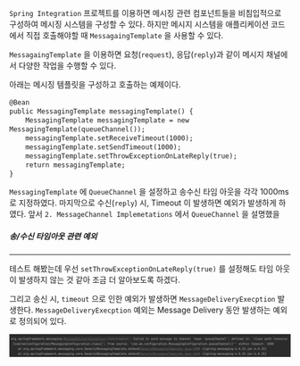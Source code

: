 
`Spring Integration` 프로젝트를 이용하면 메시징 관련 컴포넌트들을 비침입적으로 구성하여 메시징 시스템을 구성할 수 있다. 하지만 메시지 시스템을 애플리케이션 코드에서 직접 호출해야할 때  `MessagaingTemplate` 을 사용할 수 있다. 

`MessagaingTemplate` 을 이용하면 요청(`request`), 응답(`reply`)과 같이 메시지 채널에서 다양한 작업을 수행할 수 있다.

아래는 메시징 템플릿을 구성하고 호출하는 예제이다.

```
@Bean  
public MessagingTemplate messagingTemplate() {  
    MessagingTemplate messagingTemplate = new MessagingTemplate(queueChannel());  
    messagingTemplate.setReceiveTimeout(1000);  
    messagingTemplate.setSendTimeout(1000);  
	messagingTemplate.setThrowExceptionOnLateReply(true);
    return messagingTemplate;  
}
```

`MessagingTemplate` 에 `QueueChannel` 을 설정하고 송수신 타임 아웃을 각각 1000ms로 지정하였다.
마지막으로 수신(`reply`) 시, Timeout 이 발생하면 예외가 발생하게 하였다. 앞서 `2. MessageChannel Implemetations` 에서 `QueueChannel` 을 설명했을


##### 송/수신 타임아웃 관련 예외
---
테스트 해봤는데 우선 `setThrowExceptionOnLateReply(true)` 를 설정해도 타임 아웃이 발생하지 않는 것 같아 조금 더 알아보도록 하겠다.

그리고 송신 시, `timeout` 으로 인한 예외가 발생하면 `MessageDeliveryExecption` 발생한다. `MessageDeliveryExecption` 예외는 Message Delivery 동안 발생하는 예외로 정의되어 있다.


![[Pasted image 20231226161806.png]](images/Pasted%20image%2020231226161806.png)

